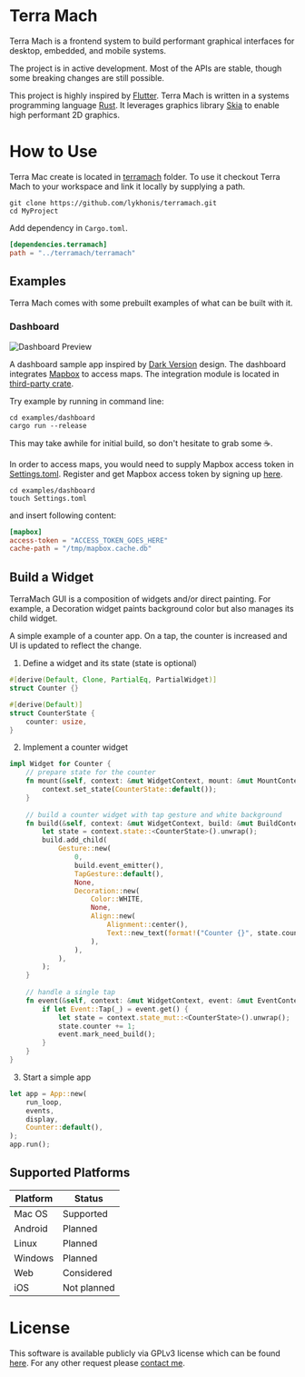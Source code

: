 # Terra Mach

Terra Mach is a frontend system to build performant graphical interfaces for desktop, embedded, and mobile systems.

The project is in active development. Most of the APIs are stable, though some breaking changes are still possible.

This project is highly inspired by [Flutter](https://flutter.dev). Terra Mach is written in a systems programming language [Rust](https://www.rust-lang.org). 
It leverages graphics library [Skia](https://skia.org) to enable high performant 2D graphics.

# How to Use

Terra Mac create is located in [terramach](/terramach) folder. To use it checkout Terra Mach to your workspace and link 
it locally by supplying a path.

```shell script
git clone https://github.com/lykhonis/terramach.git
cd MyProject
```

Add dependency in `Cargo.toml`.

```toml
[dependencies.terramach]
path = "../terramach/terramach"
```

## Examples

Terra Mach comes with some prebuilt examples of what can be built with it.

### Dashboard

![Dashboard Preview](/docs/assets/dashboard.gif)

A dashboard sample app inspired by [Dark Version](https://dribbble.com/shots/3530048-Dark-Version) design. 
The dashboard integrates [Mapbox](https://www.mapbox.com) to access maps. The integration module is located in 
[third-party crate](/third-party/mapbox).

Try example by running in command line:
```shell script
cd examples/dashboard
cargo run --release
```

This may take awhile for initial build, so don't hesitate to grab some :coffee:.

In order to access maps, you would need to supply Mapbox access token in [Settings.toml](/examples/dashboard/Settings.toml).
Register and get Mapbox access token by signing up [here](https://account.mapbox.com/auth/signup).

```shell script
cd examples/dashboard
touch Settings.toml
```
and insert following content:
```toml
[mapbox]
access-token = "ACCESS_TOKEN_GOES_HERE"
cache-path = "/tmp/mapbox.cache.db"
```

## Build a Widget

TerraMach GUI is a composition of widgets and/or direct painting. For example, a Decoration widget
paints background color but also manages its child widget.

A simple example of a counter app. On a tap, the counter is increased and UI is updated to reflect the change.

1. Define a widget and its state (state is optional)
```rust
#[derive(Default, Clone, PartialEq, PartialWidget)]
struct Counter {}

#[derive(Default)]
struct CounterState {
    counter: usize,
}
```

2. Implement a counter widget
```rust
impl Widget for Counter {
    // prepare state for the counter
    fn mount(&self, context: &mut WidgetContext, mount: &mut MountContext) {
        context.set_state(CounterState::default());
    }
    
    // build a counter widget with tap gesture and white background
    fn build(&self, context: &mut WidgetContext, build: &mut BuildContext) {
        let state = context.state::<CounterState>().unwrap();
        build.add_child(
            Gesture::new(
                0,
                build.event_emitter(),
                TapGesture::default(),
                None,
                Decoration::new(
                    Color::WHITE,
                    None,
                    Align::new(
                        Alignment::center(),
                        Text::new_text(format!("Counter {}", state.counter).as_str()),
                    ),
                ),
            ),
        );
    }
    
    // handle a single tap
    fn event(&self, context: &mut WidgetContext, event: &mut EventContext) {
        if let Event::Tap(_) = event.get() {
            let state = context.state_mut::<CounterState>().unwrap();
            state.counter += 1;
            event.mark_need_build();
        }
    }
}
```

3. Start a simple app
```rust
let app = App::new(
    run_loop,
    events,
    display,
    Counter::default(),
);
app.run();
```

## Supported Platforms

| Platform | Status      |
| -------- | ----------- |
| Mac OS   | Supported   |
| Android  | Planned     |
| Linux    | Planned     |
| Windows  | Planned     |
| Web      | Considered  |
| iOS      | Not planned |

# License

This software is available publicly via GPLv3 license which can be found [here](/LICENSE). 
For any other request please [contact me](mailto:vladimirlichonos@gmail.com).
